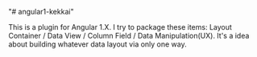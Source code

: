 "# angular1-kekkai" 

This is a plugin for Angular 1.X.
I try to package these items: Layout Container / Data View / Column Field / Data Manipulation(UX).
It's a idea about building whatever data layout via only one way.
